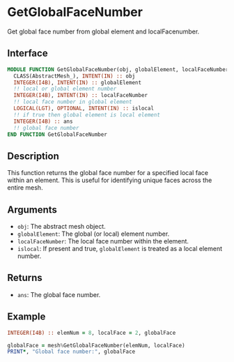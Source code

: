 # GetGlobalFaceNumber

Get global face number from global element and localFacenumber.

## Interface

```fortran
MODULE FUNCTION GetGlobalFaceNumber(obj, globalElement, localFaceNumber, islocal) RESULT(ans)
  CLASS(AbstractMesh_), INTENT(IN) :: obj
  INTEGER(I4B), INTENT(IN) :: globalElement
  !! local or global element number
  INTEGER(I4B), INTENT(IN) :: localFaceNumber
  !! local face number in global element
  LOGICAL(LGT), OPTIONAL, INTENT(IN) :: islocal
  !! if true then global element is local element
  INTEGER(I4B) :: ans
  !! global face number
END FUNCTION GetGlobalFaceNumber
```

## Description

This function returns the global face number for a specified local face within an element. This is useful for identifying unique faces across the entire mesh.

## Arguments

- `obj`: The abstract mesh object.
- `globalElement`: The global (or local) element number.
- `localFaceNumber`: The local face number within the element.
- `islocal`: If present and true, `globalElement` is treated as a local element number.

## Returns

- `ans`: The global face number.

## Example

```fortran
INTEGER(I4B) :: elemNum = 8, localFace = 2, globalFace

globalFace = mesh%GetGlobalFaceNumber(elemNum, localFace)
PRINT*, "Global face number:", globalFace
```
